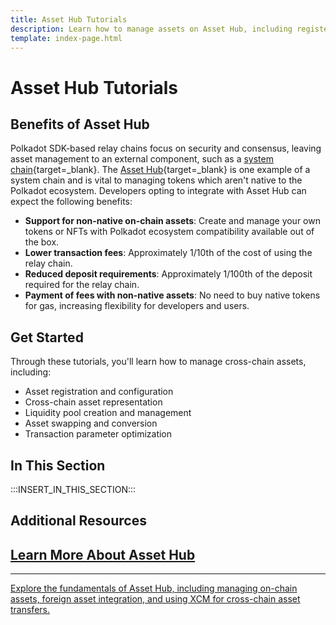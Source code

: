 ```yaml
---
title: Asset Hub Tutorials
description: Learn how to manage assets on Asset Hub, including registering local and foreign assets and converting between different asset types.
template: index-page.html
---
```


# Asset Hub Tutorials

## Benefits of Asset Hub

Polkadot SDK-based relay chains focus on security and consensus, leaving asset management to an external component, such as a [system chain](/polkadot-protocol/architecture/system-chains/){target=\_blank}. The [Asset Hub](/polkadot-protocol/architecture/system-chains/asset-hub/){target=\_blank} is one example of a system chain and is vital to managing tokens which aren't native to the Polkadot ecosystem. Developers opting to integrate with Asset Hub can expect the following benefits:

- **Support for non-native on-chain assets**: Create and manage your own tokens or NFTs with Polkadot ecosystem compatibility available out of the box.
- **Lower transaction fees**: Approximately 1/10th of the cost of using the relay chain.
- **Reduced deposit requirements**: Approximately 1/100th of the deposit required for the relay chain.
- **Payment of fees with non-native assets**: No need to buy native tokens for gas, increasing flexibility for developers and users.

## Get Started

Through these tutorials, you'll learn how to manage cross-chain assets, including:

- Asset registration and configuration
- Cross-chain asset representation
- Liquidity pool creation and management 
- Asset swapping and conversion
- Transaction parameter optimization

## In This Section

:::INSERT_IN_THIS_SECTION:::

## Additional Resources

<div class="subsection-wrapper">
  <div class="card">
    <a href="/polkadot-protocol/architecture/system-chains/asset-hub/">
      <h2 class="title">Learn More About Asset Hub</h2>
      <hr>
      <p class="description">Explore the fundamentals of Asset Hub, including managing on-chain assets, foreign asset integration, and using XCM for cross-chain asset transfers.</p>
    </a>
  </div>
</div>

